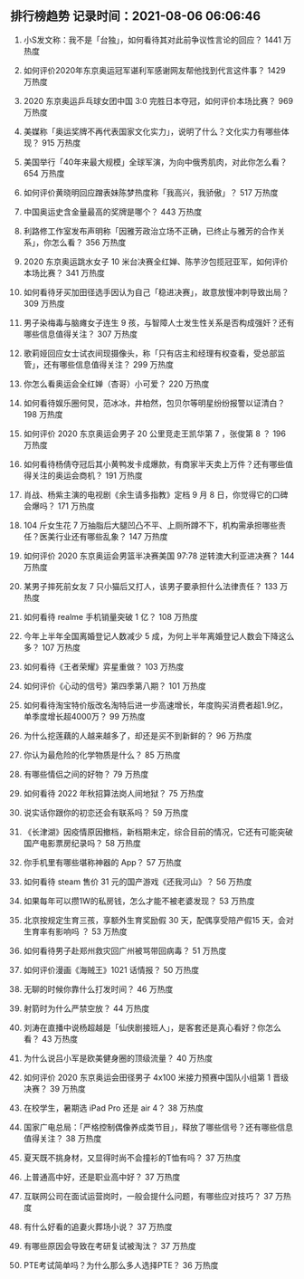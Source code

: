 
## 排行榜趋势 记录时间：2021-08-06 06:06:46
  
  1. 小S发文称：我不是「台独」，如何看待其对此前争议性言论的回应？ 1441 万热度
    
  2. 如何评价2020年东京奥运冠军谌利军感谢网友帮他找到代言这件事？ 1429 万热度
    
  3. 2020 东京奥运乒乓球女团中国 3:0 完胜日本夺冠，如何评价本场比赛？ 969 万热度
    
  4. 美媒称「奥运奖牌不再代表国家文化实力」，说明了什么？文化实力有哪些体现？ 915 万热度
    
  5. 美国举行「40年来最大规模」全球军演，为向中俄秀肌肉，对此你怎么看？ 654 万热度
    
  6. 如何评价黄晓明回应蹭表妹陈梦热度称「我高兴，我骄傲」？ 517 万热度
    
  7. 中国奥运史含金量最高的奖牌是哪个？ 443 万热度
    
  8. 利路修工作室发布声明称「因雅芳政治立场不正确，已终止与雅芳的合作关系」，你怎么看？ 356 万热度
    
  9. 2020 东京奥运跳水女子 10 米台决赛全红婵、陈芋汐包揽冠亚军，如何评价本场比赛？ 341 万热度
    
  10. 如何看待牙买加田径选手因认为自己「稳进决赛」，故意放慢冲刺导致出局？ 309 万热度
    
  11. 男子染梅毒与脑瘫女子连生 9 孩，与智障人士发生性关系是否构成强奸？还有哪些信息值得关注？ 307 万热度
    
  12. 歌莉娅回应女士试衣间现摄像头，称「只有店主和经理有权查看，受总部监管」，还有哪些信息值得关注？ 299 万热度
    
  13. 你怎么看奥运会全红婵（杏哥）小可爱？ 220 万热度
    
  14. 如何看待娱乐圈何炅，范冰冰，井柏然，包贝尔等明星纷纷报警以证清白？ 198 万热度
    
  15. 如何评价 2020 东京奥运会男子 20 公里竞走王凯华第 7 ，张俊第 8 ？ 196 万热度
    
  16. 如何看待杨倩夺冠后其小黄鸭发卡成爆款，有商家半天卖上万件？还有哪些值得关注的奥运会商机？ 191 万热度
    
  17. 肖战、杨紫主演的电视剧《余生请多指教》定档 9 月 8 日，你觉得它的口碑会爆吗？ 171 万热度
    
  18. 104 斤女生花 7 万抽脂后大腿凹凸不平、上厕所蹲不下，机构需承担哪些责任？医美行业还有哪些乱象？ 147 万热度
    
  19. 如何评价 2020 东京奥运会男篮半决赛美国 97:78 逆转澳大利亚进决赛？ 144 万热度
    
  20. 某男子摔死前女友 7 只小猫后又打人，该男子要承担什么法律责任？ 133 万热度
    
  21. 如何看待 realme 手机销量突破 1 亿？ 108 万热度
    
  22. 今年上半年全国离婚登记人数减少 5 成，为何上半年离婚登记人数会下降这么多？ 107 万热度
    
  23. 如何看待《王者荣耀》弈星重做？ 103 万热度
    
  24. 如何评价《心动的信号》第四季第八期？ 101 万热度
    
  25. 如何看待淘宝特价版改名淘特后进一步高速增长，年度购买消费者超1.9亿，单季度增长超4000万？ 99 万热度
    
  26. 为什么挖莲藕的人越来越多了，却还是买不到新鲜的？ 96 万热度
    
  27. 你认为最危险的化学物质是什么？ 85 万热度
    
  28. 有哪些情侣之间的好物？ 79 万热度
    
  29. 如何看待 2022 年秋招算法岗人间地狱？ 75 万热度
    
  30. 说实话你跟你的初恋还会有联系吗？ 59 万热度
    
  31. 《长津湖》因疫情原因撤档，新档期未定，综合目前的情况，它还有可能突破国产电影票房纪录吗？ 58 万热度
    
  32. 你手机里有哪些堪称神器的 App？ 57 万热度
    
  33. 如何看待 steam 售价 31 元的国产游戏《还我河山》？ 56 万热度
    
  34. 如果每年可以攒1W的私房钱，怎么才能不被老婆发现？ 53 万热度
    
  35. 北京按规定生育三孩，享额外生育奖励假 30 天，配偶享受陪产假15 天，会对生育率有影响吗 ？ 53 万热度
    
  36. 如何看待男子赴郑州救灾回广州被骂带回病毒？ 51 万热度
    
  37. 如何评价漫画《海贼王》1021 话情报？ 50 万热度
    
  38. 无聊的时候你靠什么打发时间？ 46 万热度
    
  39. 射箭时为什么严禁空放？ 44 万热度
    
  40. 刘涛在直播中说杨超越是「仙侠剧接班人」，是客套还是真心看好？你怎么看？ 43 万热度
    
  41. 为什么说吕小军是欧美健身圈的顶级流量？ 40 万热度
    
  42. 如何评价 2020 东京奥运会田径男子 4x100 米接力预赛中国队小组第 1 晋级决赛？ 39 万热度
    
  43. 在校学生，暑期选 iPad Pro 还是 air 4？ 38 万热度
    
  44. 国家广电总局：「严格控制偶像养成类节目」，释放了哪些信号？还有哪些信息值得关注？ 38 万热度
    
  45. 夏天既不挑身材，又显得时尚不会撞衫的T恤有吗？ 37 万热度
    
  46. 上普通高中好，还是职业高中好？ 37 万热度
    
  47. 互联网公司在面试运营岗时，一般会提什么问题，有哪些应对技巧？ 37 万热度
    
  48. 有什么好看的追妻火葬场小说？ 37 万热度
    
  49. 有哪些原因会导致在考研复试被淘汰？ 37 万热度
    
  50. PTE考试简单吗？为什么那么多人选择PTE？ 36 万热度
    